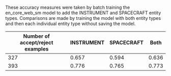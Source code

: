 These accuracy measures were taken by batch training the en_core_web_sm model to add the INSTRUMENT and SPACECRAFT entity types.
Comparisons are made by training the model with both entity types and then each individual entity type without saving the model.

| Number of accept/reject examples | INSTRUMENT | SPACECRAFT | Both  |
|----------------------------------|------------|------------|-------|
| 327                              | 0.657      | 0.594      | 0.636 |
| 393                              | 0.776      | 0.765      | 0.773 |
